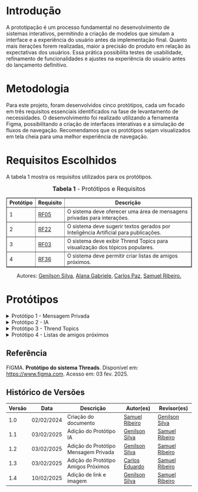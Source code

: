 # Introdução

A prototipação é um processo fundamental no desenvolvimento de sistemas interativos, permitindo a criação de modelos que simulam a interface e a experiência do usuário antes da implementação final. Quanto mais iterações forem realizadas, maior a precisão do produto em relação às expectativas dos usuários. Essa prática possibilita testes de usabilidade, refinamento de funcionalidades e ajustes na experiência do usuário antes do lançamento definitivo.

# Metodologia

Para este projeto, foram desenvolvidos cinco protótipos, cada um focado em três requisitos essenciais identificados na fase de levantamento de necessidades. O desenvolvimento foi realizado utilizando a ferramenta Figma, possibilitando a criação de interfaces interativas e a simulação de fluxos de navegação. Recomendamos que os protótipos sejam visualizados em tela cheia para uma melhor experiência de navegação.

# Requisitos Escolhidos

A tabela 1 mostra os requisitos utilizados para os protótipos.

<font size="3"><p style="text-align: center"><b>Tabela 1</b> - Protótipos e Requisitos</p></font>

<table border="1">
  <tr>
    <th>Protótipo</th>
    <th>Requisito</th>
    <th>Descrição</th>
  </tr>
  <tr>
    <td>1</td>
    <td><a href="../../Elicitacao/tecnicas/requisitoselicitados/#anchor_RF05">RF05</a></td>
    <td>O sistema deve oferecer uma área de mensagens privadas para interações.</td>
  </tr>
  <tr>
    <td>2</td>
    <td><a href="../../Elicitacao/tecnicas/requisitoselicitados/#anchor_RF22">RF22</a></td>
    <td>O sistema deve sugerir textos gerados por Inteligência Artificial para publicações.</td>
  </tr>
  <tr>
    <td>3</td>
    <td><a href="../../Elicitacao/tecnicas/requisitoselicitados/#anchor_RF03">RF03</a></td>
    <td>O sistema deve exibir Thrend Topics para visualização dos tópicos populares.</td>
  </tr>
   <tr>
    <td>4</td>
    <td><a href="../../Elicitacao/tecnicas/requisitoselicitados/#anchor_RF36">RF36</a></td>
    <td>O sistema deve permitir criar listas de amigos próximos.</td>
  </tr>
</table>

<p style="text-align: center; font-size: 14px;">
    Autores: <a href="https://github.com/GenilsonJrs" target="_blank">Genilson Silva,</a> <a href="https://github.com/alanagabriele" target="_blank">Alana Gabriele,</a> <a href="https://github.com/dudupaz" target="_blank">Carlos Paz,</a> <a href="https://github.com/SamuelRicosta" target="_blank"> Samuel Ribeiro. </a>
</p>


# Protótipos

<details>
  <summary>Protótipo 1 - Mensagem Privada</summary>

<h2>Protótipo 1</h2>


<iframe style="border: 1px solid rgba(0, 0, 0, 0.1);" width="800" height="450" src="https://embed.figma.com/proto/sfhXSQxvlgwGySwqQwlQm4/REQ---Implementa%C3%A7%C3%A3o-dos-Requisitos?node-id=70-1108&scaling=scale-down&content-scaling=fixed&page-id=0%3A1&starting-point-node-id=70%3A1108&show-proto-sidebar=1&embed-host=share" allowfullscreen></iframe>

<p style="text-align: center; font-size: 14px;">
    Autor: <a href="https://github.com/SamuelRicosta" target="_blank">Samuel Ribeiro</a>
</p>

<h2>Gravação</h2>
<p>O vídeo pode ser visto direto no <a href="">YouTube.</a></p>

<div style="text-align: center;">
  <p>Vídeo 1 - Mensagem Privada </p>
</div>
<center>
<iframe width="560" height="315" src="https://www.youtube.com/embed/FcYXLOrJjG0?si=v-NqLBF8OuzPJHxn" title="YouTube video player" frameborder="0" allow="accelerometer; autoplay; clipboard-write; encrypted-media; gyroscope; picture-in-picture; web-share" referrerpolicy="strict-origin-when-cross-origin" allowfullscreen></iframe>
</center>
<p style="text-align: center; font-size: 14px;">
    Autor: <a href="https://github.com/SamuelRicosta" target="_blank">Samuel Ribeiro</a>
  </p>

</details>

<details>
  <summary>Protótipo 2 - IA</summary>

<h2>Protótipo 2</h2>
<p>O protótipo pode ser acessado diretamente em <a href="https://www.figma.com/proto/sfhXSQxvlgwGySwqQwlQm4/REQ---Implementa%C3%A7%C3%A3o-dos-Requisitos?node-id=32-18&p=f&t=tj90L1FPDz6mifxE-1&scaling=scale-down&content-scaling=fixed&page-id=0%3A1&starting-point-node-id=32%3A18&show-proto-sidebar=1">FIGMA</a>, e a Imagem 1 logo abaixo mostra a tela em questão.</p>

<iframe style="border: 1px solid rgba(0, 0, 0, 0.1);" width="800" height="450" src="https://embed.figma.com/proto/sfhXSQxvlgwGySwqQwlQm4/REQ---Implementa%C3%A7%C3%A3o-dos-Requisitos?node-id=32-18&p=f&scaling=scale-down&content-scaling=fixed&page-id=0%3A1&starting-point-node-id=32%3A18&show-proto-sidebar=1&embed-host=share" allowfullscreen></iframe>

<p style="text-align: center; font-size: 14px;">
    Autor: <a href="https://github.com/GenilsonJrs" target="_blank">Genilson Silva</a>
</p>

<h2>Imagens do Figma</h2>

<div style="text-align: center;">
    <p><strong>Imagem 1 - Tela IA Figma</strong></p>
  </div>
  
![FIgma IA](imagens/figmaum.png)

<p style="text-align: center; font-size: 14px;">
    Autor: <a href="https://github.com/GenilsonJrs" target="_blank">Genilson Silva</a>
</p>

<h2>Gravação</h2>
<p>O vídeo pode ser visto direto no <a href="https://www.youtube.com/watch?v=s6SukRs_dH8">YouTube.</a></p>

<div style="text-align: center;">
  <p>Vídeo 2 - IA </p>
</div>
<center>
<iframe width="560" height="315" src="https://www.youtube.com/embed/s6SukRs_dH8?si=zvpi2i8x0u6bS1Y1" title="YouTube video player" frameborder="0" allow="accelerometer; autoplay; clipboard-write; encrypted-media; gyroscope; picture-in-picture; web-share" referrerpolicy="strict-origin-when-cross-origin" allowfullscreen></iframe>
</center>
<p style="text-align: center; font-size: 14px;">
    Autor: <a href="https://github.com/GenilsonJrs" target="_blank">Genilson Silva</a>
  </p>

</details>

<details>
  <summary>Protótipo 3 - Thrend Topics</summary>

<h2>Protótipo 3</h2>

<iframe style="border: 1px solid rgba(0, 0, 0, 0.1);" width="800" height="450" src="https://embed.figma.com/proto/sfhXSQxvlgwGySwqQwlQm4/REQ---Implementa%C3%A7%C3%A3o-dos-Requisitos?node-id=32-18&p=f&scaling=scale-down&content-scaling=fixed&page-id=0%3A1&starting-point-node-id=32%3A18&show-proto-sidebar=1&embed-host=share" allowfullscreen></iframe>

<p style="text-align: center; font-size: 14px;">
    Autor: <a href="https://github.com/alanagabriele" target="_blank">Alana Gabriele</a>
</p>

<h2>Gravação</h2>
<p>O vídeo pode ser visto direto no <a href="https://youtu.be/-L_1d_mjx7c?si=AvYNWBWUpGGNwz3K">YouTube.</a></p>

<div style="text-align: center;">
  <p>Vídeo 3 - Thrend Topics </p>
</div>
<center>
<iframe width="560" height="315" src="https://www.youtube.com/embed/-L_1d_mjx7c?si=AvYNWBWUpGGNwz3K" title="YouTube video player" frameborder="0" allow="accelerometer; autoplay; clipboard-write; encrypted-media; gyroscope; picture-in-picture; web-share" referrerpolicy="strict-origin-when-cross-origin" allowfullscreen></iframe>
</center>
<p style="text-align: center; font-size: 14px;">
    Autor: <a href="https://github.com/alanagabriele" target="_blank">Alana Gabriele</a>
  </p>

</details>

<details>
  <summary>Protótipo 4 - Listas de amigos próximos	</summary>

<h2>Protótipo 4</h2>


<iframe style="border: 1px solid rgba(0, 0, 0, 0.1);" width="800" height="450" src="https://embed.figma.com/proto/sfhXSQxvlgwGySwqQwlQm4/REQ---Implementa%C3%A7%C3%A3o-dos-Requisitos?node-id=70-1108&scaling=scale-down&content-scaling=fixed&page-id=0%3A1&starting-point-node-id=70%3A1108&show-proto-sidebar=1&embed-host=share" allowfullscreen></iframe>

<p style="text-align: center; font-size: 14px;">
    Autor: <a href="https://github.com/dudupaz" target="_blank">Carlos Eduardo</a>
</p>

<h2>Gravação</h2>
<p>O vídeo pode ser visto direto no <a href="https://www.youtube.com/watch?v=FOOe8KcC_Nw">YouTube.</a></p>

<div style="text-align: center;">
  <p>Vídeo 4 - Listas de amigos próximos </p>
</div>
<center>
  <iframe width="560" height="315" src="https://www.youtube.com/embed/FOOe8KcC_Nw" title="YouTube video player" frameborder="0" allow="accelerometer; autoplay; clipboard-write; encrypted-media; gyroscope; picture-in-picture; web-share" referrerpolicy="strict-origin-when-cross-origin" allowfullscreen></iframe>
</center>

<p style="text-align: center; font-size: 14px;">
    Autor: <a href="https://github.com/dudupaz" target="_blank">Carlos Eduardo</a>
  </p>

</details>

## Referência
FIGMA. **Protótipo do sistema Threads**. Disponível em: https://www.figma.com. Acesso em: 03 fev. 2025.

## Histórico de Versões

| **Versão** | **Data**   | **Descrição**              | **Autor(es)**                                      | **Revisor(es)**                                    |
| ---------- | ---------- | -------------------------- | -------------------------------------------------- | -------------------------------------------------- |
| 1.0        | 02/02/2024 | Criação do documento       | [Samuel Ribeiro](https://github.com/SamuelRicosta) | [Genilson Silva](https://github.com/GenilsonJrs)   |
| 1.1        | 03/02/2025 | Adição do Protótipo IA       | [Genilson Silva](https://github.com/GenilsonJrs) | [Samuel Ribeiro](https://github.com/SamuelRicosta)   |
| 1.2        | 03/02/2025 | Adição do Protótipo Mensagem Privada      | [Genilson Silva](https://github.com/GenilsonJrs) | [Samuel Ribeiro](https://github.com/SamuelRicosta)   |
| 1.3        | 03/02/2025 | Adição do Protótipo Amigos Próximos      | [Carlos Eduardo](https://github.com/dudupaz) | [Samuel Ribeiro](https://github.com/SamuelRicosta)   |
| 1.4        | 10/02/2025 | Adição de link e imagem      | [Genilson Silva](https://github.com/GenilsonJrs) | [Samuel Ribeiro](https://github.com/SamuelRicosta)   |